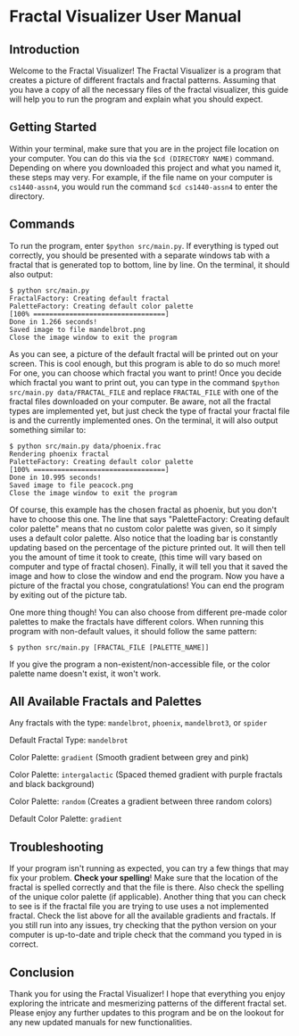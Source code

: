 # Fractal Visualizer User Manual

## Introduction
Welcome to the Fractal Visualizer! The Fractal Visualizer is a program that creates a picture of different fractals and fractal patterns. Assuming that you have a copy of all the necessary files of the fractal visualizer, this guide will help you to run the program and explain what you should expect.

## Getting Started
Within your terminal, make sure that you are in the project file location on your computer. You can do this via the ```$cd (DIRECTORY NAME)``` command.
Depending on where you downloaded this project and what you named it, these steps may very. For example, if the file name on your computer is ```cs1440-assn4```, you would run the command ```$cd cs1440-assn4``` to enter the directory.

## Commands

To run the program, enter ```$python src/main.py```.
If everything is typed out correctly, you should be presented with a separate windows tab with a fractal that is generated top to bottom, line by line.
On the terminal, it should also output:
```
$ python src/main.py
FractalFactory: Creating default fractal
PaletteFactory: Creating default color palette
[100% =================================]
Done in 1.266 seconds!
Saved image to file mandelbrot.png
Close the image window to exit the program
```

As you can see, a picture of the default fractal will be printed out on your screen.
This is cool enough, but this program is able to do so much more! For one, you can choose which fractal you want to print!
Once you decide which fractal you want to print out, you can type in the command ```$python src/main.py data/FRACTAL_FILE``` and replace ```FRACTAL_FILE``` with one of the fractal files downloaded on your computer.
Be aware, not all the fractal types are implemented yet, but just check the type of fractal your fractal file is and the currently implemented ones.
On the terminal, it will also output something similar to:
```
$ python src/main.py data/phoenix.frac
Rendering phoenix fractal
PaletteFactory: Creating default color palette
[100% =================================]
Done in 10.995 seconds!
Saved image to file peacock.png
Close the image window to exit the program
```
Of course, this example has the chosen fractal as phoenix, but you don't have to choose this one.
The line that says "PaletteFactory: Creating default color palette" means that no custom color palette was given, so it simply uses a default color palette.
Also notice that the loading bar is constantly updating based on the percentage of the picture printed out.
It will then tell you the amount of time it took to create, (this time will vary based on computer and type of fractal chosen).
Finally, it will tell you that it saved the image and how to close the window and end the program.
Now you have a picture of the fractal you chose, congratulations! You can end the program by exiting out of the picture tab.

One more thing though! You can also choose from different pre-made color palettes to make the fractals have different colors.
When running this program with non-default values, it should follow the same pattern:

```$ python src/main.py [FRACTAL_FILE [PALETTE_NAME]]```

If you give the program a non-existent/non-accessible file, or the color palette name doesn't exist, it won't work.

## All Available Fractals and Palettes
Any fractals with the type: ```mandelbrot```, ```phoenix```, ```mandelbrot3```, or ```spider```

Default Fractal Type: ```mandelbrot```

Color Palette: ```gradient``` (Smooth gradient between grey and pink)

Color Palette: ```intergalactic``` (Spaced themed gradient with purple fractals and black background)

Color Palette: ```random``` (Creates a gradient between three random colors)

Default Color Palette: ```gradient```

## Troubleshooting
If your program isn't running as expected, you can try a few things that may fix your problem.
**Check your spelling**! Make sure that the location of the fractal is spelled correctly and that the file is there. Also check the spelling of the unique color palette (if applicable).
Another thing that you can check to see is if the fractal file you are trying to use uses a not implemented fractal. Check the list above for all the available gradients and fractals.
If you still run into any issues, try checking that the python version on your computer is up-to-date and triple check that the command you typed in is correct.

## Conclusion
Thank you for using the Fractal Visualizer! I hope that everything you enjoy exploring the intricate and mesmerizing patterns of the different fractal set.
Please enjoy any further updates to this program and be on the lookout for any new updated manuals for new functionalities.

